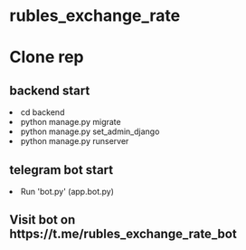 # rubles_exchange_rate

<h1>Clone rep</h1>

<h2>backend start</h2>

<li>cd backend</li>
<li>python manage.py migrate</li>
<li>python manage.py set_admin_django</li>
<li>python manage.py runserver</li>

<h2>telegram bot start</h2>
<li>Run 'bot.py' (app.bot.py)</li>


<h2>Visit bot on https://t.me/rubles_exchange_rate_bot</h2>
